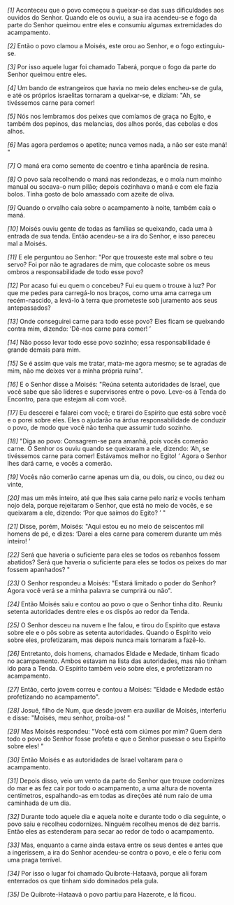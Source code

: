 *[1]* Aconteceu que o povo começou a queixar-se das suas dificuldades aos ouvidos do Senhor. Quando ele os ouviu, a sua ira acendeu-se e fogo da parte do Senhor queimou entre eles e consumiu algumas extremidades do acampamento.

*[2]* Então o povo clamou a Moisés, este orou ao Senhor, e o fogo extinguiu-se.

*[3]* Por isso aquele lugar foi chamado Taberá, porque o fogo da parte do Senhor queimou entre eles.

*[4]* Um bando de estrangeiros que havia no meio deles encheu-se de gula, e até os próprios israelitas tornaram a queixar-se, e diziam: "Ah, se tivéssemos carne para comer!

*[5]* Nós nos lembramos dos peixes que comíamos de graça no Egito, e também dos pepinos, das melancias, dos alhos porós, das cebolas e dos alhos.

*[6]* Mas agora perdemos o apetite; nunca vemos nada, a não ser este maná! "

*[7]* O maná era como semente de coentro e tinha aparência de resina.

*[8]* O povo saía recolhendo o maná nas redondezas, e o moía num moinho manual ou socava-o num pilão; depois cozinhava o maná e com ele fazia bolos. Tinha gosto de bolo amassado com azeite de oliva.

*[9]* Quando o orvalho caía sobre o acampamento à noite, também caía o maná.

*[10]* Moisés ouviu gente de todas as famílias se queixando, cada uma à entrada de sua tenda. Então acendeu-se a ira do Senhor, e isso pareceu mal a Moisés.

*[11]* E ele perguntou ao Senhor: "Por que trouxeste este mal sobre o teu servo? Foi por não te agradares de mim, que colocaste sobre os meus ombros a responsabilidade de todo esse povo?

*[12]* Por acaso fui eu quem o concebeu? Fui eu quem o trouxe à luz? Por que me pedes para carregá-lo nos braços, como uma ama carrega um recém-nascido, a levá-lo à terra que prometeste sob juramento aos seus antepassados?

*[13]* Onde conseguirei carne para todo esse povo? Eles ficam se queixando contra mim, dizendo: ‘Dê-nos carne para comer! ’

*[14]* Não posso levar todo esse povo sozinho; essa responsabilidade é grande demais para mim.

*[15]* Se é assim que vais me tratar, mata-me agora mesmo; se te agradas de mim, não me deixes ver a minha própria ruína".

*[16]* E o Senhor disse a Moisés: "Reúna setenta autoridades de Israel, que você sabe que são líderes e supervisores entre o povo. Leve-os à Tenda do Encontro, para que estejam ali com você.

*[17]* Eu descerei e falarei com você; e tirarei do Espírito que está sobre você e o porei sobre eles. Eles o ajudarão na árdua responsabilidade de conduzir o povo, de modo que você não tenha que assumir tudo sozinho.

*[18]* "Diga ao povo: Consagrem-se para amanhã, pois vocês comerão carne. O Senhor os ouviu quando se queixaram a ele, dizendo: ‘Ah, se tivéssemos carne para comer! Estávamos melhor no Egito! ’ Agora o Senhor lhes dará carne, e vocês a comerão.

*[19]* Vocês não comerão carne apenas um dia, ou dois, ou cinco, ou dez ou vinte,

*[20]* mas um mês inteiro, até que lhes saia carne pelo nariz e vocês tenham nojo dela, porque rejeitaram o Senhor, que está no meio de vocês, e se queixaram a ele, dizendo: ‘Por que saímos do Egito? ’ "

*[21]* Disse, porém, Moisés: "Aqui estou eu no meio de seiscentos mil homens de pé, e dizes: ‘Darei a eles carne para comerem durante um mês inteiro! ’

*[22]* Será que haveria o suficiente para eles se todos os rebanhos fossem abatidos? Será que haveria o suficiente para eles se todos os peixes do mar fossem apanhados? "

*[23]* O Senhor respondeu a Moisés: "Estará limitado o poder do Senhor? Agora você verá se a minha palavra se cumprirá ou não".

*[24]* Então Moisés saiu e contou ao povo o que o Senhor tinha dito. Reuniu setenta autoridades dentre eles e os dispôs ao redor da Tenda.

*[25]* O Senhor desceu na nuvem e lhe falou, e tirou do Espírito que estava sobre ele e o pôs sobre as setenta autoridades. Quando o Espírito veio sobre eles, profetizaram, mas depois nunca mais tornaram a fazê-lo.

*[26]* Entretanto, dois homens, chamados Eldade e Medade, tinham ficado no acampamento. Ambos estavam na lista das autoridades, mas não tinham ido para a Tenda. O Espírito também veio sobre eles, e profetizaram no acampamento.

*[27]* Então, certo jovem correu e contou a Moisés: "Eldade e Medade estão profetizando no acampamento".

*[28]* Josué, filho de Num, que desde jovem era auxiliar de Moisés, interferiu e disse: "Moisés, meu senhor, proíba-os! "

*[29]* Mas Moisés respondeu: "Você está com ciúmes por mim? Quem dera todo o povo do Senhor fosse profeta e que o Senhor pusesse o seu Espírito sobre eles! "

*[30]* Então Moisés e as autoridades de Israel voltaram para o acampamento.

*[31]* Depois disso, veio um vento da parte do Senhor que trouxe codornizes do mar e as fez cair por todo o acampamento, a uma altura de noventa centímetros, espalhando-as em todas as direções até num raio de uma caminhada de um dia.

*[32]* Durante todo aquele dia e aquela noite e durante todo o dia seguinte, o povo saiu e recolheu codornizes. Ninguém recolheu menos de dez barris. Então eles as estenderam para secar ao redor de todo o acampamento.

*[33]* Mas, enquanto a carne ainda estava entre os seus dentes e antes que a ingerissem, a ira do Senhor acendeu-se contra o povo, e ele o feriu com uma praga terrível.

*[34]* Por isso o lugar foi chamado Quibrote-Hataavá, porque ali foram enterrados os que tinham sido dominados pela gula.

*[35]* De Quibrote-Hataavá o povo partiu para Hazerote, e lá ficou.

